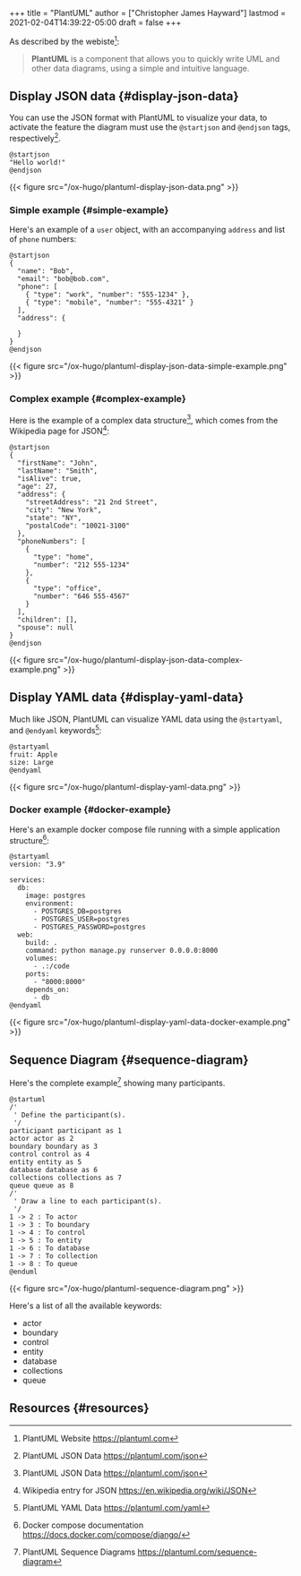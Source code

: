 +++
title = "PlantUML"
author = ["Christopher James Hayward"]
lastmod = 2021-02-04T14:39:22-05:00
draft = false
+++

As described by the webiste[^fn:1]:

> **PlantUML** is a component that allows you to quickly write UML and other data diagrams, using a simple and intuitive language.


## Display JSON data {#display-json-data}

You can use the JSON format with PlantUML to visualize your data, to activate the feature the diagram must use the `@startjson` and `@endjson` tags, respectively[^fn:2].

```plantuml
@startjson
"Hello world!"
@endjson
```

{{< figure src="/ox-hugo/plantuml-display-json-data.png" >}}


### Simple example {#simple-example}

Here's an example of a `user` object, with an accompanying `address` and list of `phone` numbers:

```plantuml
@startjson
{
  "name": "Bob",
  "email": "bob@bob.com",
  "phone": [
    { "type": "work", "number": "555-1234" },
    { "type": "mobile", "number": "555-4321" }
  ],
  "address": {

  }
}
@endjson
```

{{< figure src="/ox-hugo/plantuml-display-json-data-simple-example.png" >}}


### Complex example {#complex-example}

Here is the example of a complex data structure[^fn:2], which comes from the Wikipedia page for JSON[^fn:3]:

```plantuml
@startjson
{
  "firstName": "John",
  "lastName": "Smith",
  "isAlive": true,
  "age": 27,
  "address": {
    "streetAddress": "21 2nd Street",
    "city": "New York",
    "state": "NY",
    "postalCode": "10021-3100"
  },
  "phoneNumbers": [
    {
      "type": "home",
      "number": "212 555-1234"
    },
    {
      "type": "office",
      "number": "646 555-4567"
    }
  ],
  "children": [],
  "spouse": null
}
@endjson
```

{{< figure src="/ox-hugo/plantuml-display-json-data-complex-example.png" >}}


## Display YAML data {#display-yaml-data}

Much like JSON, PlantUML can visualize YAML data using the `@startyaml`, and `@endyaml` keywords[^fn:4]:

```plantuml
@startyaml
fruit: Apple
size: Large
@endyaml
```

{{< figure src="/ox-hugo/plantuml-display-yaml-data.png" >}}


### Docker example {#docker-example}

Here's an example docker compose file running with a simple application structure[^fn:5]:

```plantuml
@startyaml
version: "3.9"

services:
  db:
    image: postgres
    environment:
      - POSTGRES_DB=postgres
      - POSTGRES_USER=postgres
      - POSTGRES_PASSWORD=postgres
  web:
    build: .
    command: python manage.py runserver 0.0.0.0:8000
    volumes:
      - .:/code
    ports:
      - "8000:8000"
    depends_on:
      - db
@endyaml
```

{{< figure src="/ox-hugo/plantuml-display-yaml-data-docker-example.png" >}}


## Sequence Diagram {#sequence-diagram}

Here's the complete example[^fn:6] showing many participants.

```plantuml
@startuml
/'
 ' Define the participant(s).
 '/
participant participant as 1
actor actor as 2
boundary boundary as 3
control control as 4
entity entity as 5
database database as 6
collections collections as 7
queue queue as 8
/'
 ' Draw a line to each participant(s).
 '/
1 -> 2 : To actor
1 -> 3 : To boundary
1 -> 4 : To control
1 -> 5 : To entity
1 -> 6 : To database
1 -> 7 : To collection
1 -> 8 : To queue
@enduml
```

{{< figure src="/ox-hugo/plantuml-sequence-diagram.png" >}}

Here's a list of all the available keywords:

-   actor
-   boundary
-   control
-   entity
-   database
-   collections
-   queue


## Resources {#resources}

[^fn:1]: PlantUML Website <https://plantuml.com>
[^fn:2]: PlantUML JSON Data <https://plantuml.com/json>
[^fn:3]: Wikipedia entry for JSON <https://en.wikipedia.org/wiki/JSON>
[^fn:4]: PlantUML YAML Data <https://plantuml.com/yaml>
[^fn:5]: Docker compose documentation <https://docs.docker.com/compose/django/>
[^fn:6]: PlantUML Sequence Diagrams <https://plantuml.com/sequence-diagram>
